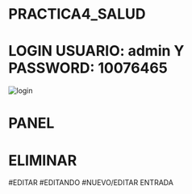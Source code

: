 # PRACTICA4_SALUD
# LOGIN USUARIO: admin Y PASSWORD: 10076465
![login](https://user-images.githubusercontent.com/54158226/83209485-81fea580-a126-11ea-93c7-752e42422efe.png)
# PANEL
# ELIMINAR
#EDITAR
#EDITANDO
#NUEVO/EDITAR ENTRADA

